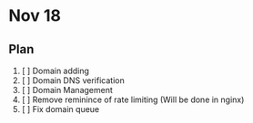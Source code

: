 # Nov 18

## Plan

1. [ ] Domain adding
2. [ ] Domain DNS verification
3. [ ] Domain Management
4. [ ] Remove reminince of rate limiting (Will be done in nginx)
5. [ ] Fix domain queue